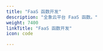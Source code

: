 ```yaml
---
title: "FaaS 函数开发"
description: "全象云平台 FaaS 函数。"
weight: 7400
linkTitle: "FaaS 函数开发"
icon: code

---
```


